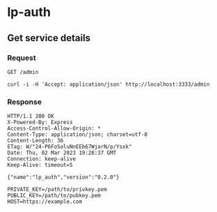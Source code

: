 # lp-auth

## Get service details

### Request
`GET /admin`

    curl -i -H 'Accept: application/json' http://localhost:3333/admin

### Response
    HTTP/1.1 200 OK
    X-Powered-By: Express
    Access-Control-Allow-Origin: *
    Content-Type: application/json; charset=utf-8
    Content-Length: 36
    ETag: W/"24-P6FoSoluNnEEb67WjarN/p/Ysxk"
    Date: Thu, 02 Mar 2023 19:28:37 GMT
    Connection: keep-alive
    Keep-Alive: timeout=5
    
    {"name":"lp_auth","version":"0.2.0"}
```
PRIVATE_KEY=/path/to/privkey.pem
PUBLIC_KEY=/path/to/pubkey.pem
HOST=https://example.com
```